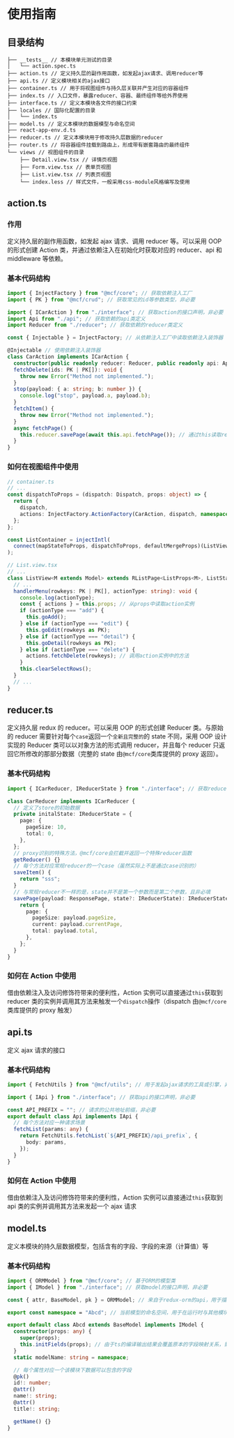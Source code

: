 # 使用指南

## 目录结构

```
├── __tests__ // 本模块单元测试的目录
│   └── action.spec.ts
├── action.ts // 定义持久层的副作用函数，如发起ajax请求、调用reducer等
├── api.ts // 定义模块相关的ajax接口
├── container.ts // 用于将视图组件与持久层关联并产生对应的容器组件
├── index.ts // 入口文件，暴露reducer、容器、最终组件等给外界使用
├── interface.ts // 定义本模块各文件的接口约束
├── locales // 国际化配置的目录
│   └── index.ts
├── model.ts // 定义本模块的数据模型与命名空间
├── react-app-env.d.ts
├── reducer.ts // 定义本模块用于修改持久层数据的reducer
├── router.ts // 将容器组件挂载到路由上，形成带有嵌套路由的最终组件
└── views // 视图组件的目录
    ├── Detail.view.tsx // 详情页视图
    ├── Form.view.tsx // 表单页视图
    ├── List.view.tsx // 列表页视图
    └── index.less // 样式文件，一般采用css-module风格编写及使用
```

## action.ts

### 作用

定义持久层的副作用函数，如发起 ajax 请求、调用 reducer 等。可以采用 OOP 的形式创建 Action 类，并通过依赖注入在初始化时获取对应的 reducer、api 和 middleware 等依赖。

### 基本代码结构

```ts
import { InjectFactory } from "@mcf/core"; // 获取依赖注入工厂
import { PK } from "@mcf/crud"; // 获取常见的id等参数类型，非必要

import { ICarAction } from "./interface"; // 获取action的接口声明，非必要
import Api from "./api"; // 获取依赖的api类定义
import Reducer from "./reducer"; // 获取依赖的reducer类定义

const { Injectable } = InjectFactory; // 从依赖注入工厂中读取依赖注入装饰器

@Injectable // 使用依赖注入装饰器
class CarAction implements ICarAction {
  constructor(public readonly reducer: Reducer, public readonly api: Api) {} // 通过public/protected/private访问修饰符让赋值操作自动完成
  fetchDelete(ids: PK | PK[]): void {
    throw new Error("Method not implemented.");
  }
  stop(payload: { a: string; b: number }) {
    console.log("stop", payload.a, payload.b);
  }
  fetchItem() {
    throw new Error("Method not implemented.");
  }
  async fetchPage() {
    this.reducer.savePage(await this.api.fetchPage()); // 通过this读取reducer和api实例的方法并按实际场景进行调用
  }
}
```

### 如何在视图组件中使用

```ts
// container.ts
// ...
const dispatchToProps = (dispatch: Dispatch, props: object) => {
  return {
    dispatch,
    actions: InjectFactory.ActionFactory(CarAction, dispatch, namespace), // 通过工厂创建action实例
  };
};

const ListContainer = injectIntl(
  connect(mapStateToProps, dispatchToProps, defaultMergeProps)(ListView) // 通过connect将action实例关联到视图组件上
);

// List.view.tsx
// ...
class ListView<M extends Model> extends RListPage<ListProps<M>, ListState<M>> {
  // ...
  handlerMenu(rowkeys: PK | PK[], actionType: string): void {
    console.log(actionType);
    const { actions } = this.props; // 从props中读取action实例
    if (actionType === "add") {
      this.goAdd();
    } else if (actionType === "edit") {
      this.goEdit(rowkeys as PK);
    } else if (actionType === "detail") {
      this.goDetail(rowkeys as PK);
    } else if (actionType === "delete") {
      actions.fetchDelete(rowkeys); // 调用action实例中的方法
    }
    this.clearSelectRows();
  }
  // ...
}
```

## reducer.ts

定义持久层 redux 的 reducer。可以采用 OOP 的形式创建 Reducer 类。与原始的 reducer 需要针对每个`case`返回一个`全新且完整的`的 state 不同，采用 OOP 设计实现的 Reducer 类可以以对象方法的形式调用 reducer，并且每个 reducer 只返回它所修改的那部分数据（完整的 state 由`@mcf/core`类库提供的 proxy 返回）。

### 基本代码结构

```ts
import { ICarReducer, IReducerState } from "./interface"; // 获取reducer的接口声明，非必要

class CarReducer implements ICarReducer {
  // 定义了store的初始数据
  private initalState: IReducerState = {
    page: {
      pageSize: 10,
      total: 0,
    },
  };
  // proxy识别的特殊方法，@mcf/core会拦截并返回一个特殊reducer函数
  getReducer() {}
  // 每个方法对应常规reducer的一个case（虽然实际上不是通过case识别的）
  saveItem() {
    return "sss";
  }
  // 与常规reducer不一样的是，state并不是第一个参数而是第二个参数，且非必填
  savePage(payload: ResponsePage, state?: IReducerState): IReducerState {
    return {
      page: {
        pageSize: payload.pageSize,
        current: payload.currentPage,
        total: payload.total,
      },
    };
  }
}
```

### 如何在 Action 中使用

借由依赖注入及访问修饰符带来的便利性，Action 实例可以直接通过`this`获取到 reducer 类的实例并调用其方法来触发一个`dispatch`操作（dispatch 由`@mcf/core`类库提供的 proxy 触发）

## api.ts

定义 ajax 请求的接口

### 基本代码结构

```ts
import { FetchUtils } from "@mcf/utils"; // 用于发起ajax请求的工具或引擎，非必要

import { IApi } from "./interface"; // 获取api的接口声明，非必要

const API_PREFIX = ""; // 请求的公共地址前缀，非必要
export default class Api implements IApi {
  // 每个方法对应一种请求场景
  fetchList(params: any) {
    return FetchUtils.fetchList(`${API_PREFIX}/api_prefix`, {
      body: params,
    });
  }
}
```

### 如何在 Action 中使用

借由依赖注入及访问修饰符带来的便利性，Action 实例可以直接通过`this`获取到 api 类的实例并调用其方法来发起一个 ajax 请求

## model.ts

定义本模块的持久层数据模型，包括含有的字段、字段的来源（计算值）等

### 基本代码结构

```ts
import { ORMModel } from "@mcf/core"; // 基于ORM的模型类
import { IModel } from "./interface"; // 获取model的接口声明，非必要

const { attr, BaseModel, pk } = ORMModel; // 来自于redux-orm的api，用于描述数据模型的字段

export const namespace = "Abcd"; // 当前模型的命名空间，用于在运行时与其他模块进行区分

export default class Abcd extends BaseModel implements IModel {
  constructor(props: any) {
    super(props);
    this.initFields(props); // 由于ts的编译输出结果会覆盖原本的字段映射关系，需要在model基类的构造函数中弥补
  }
  static modelName: string = namespace;

  // 每个属性对应一个该模块下数据可以包含的字段
  @pk()
  id!: number;
  @attr()
  name!: string;
  @attr()
  title!: string;

  getName() {}
}
```
